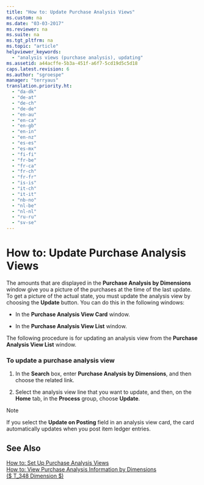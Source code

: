 ```yaml
---
title: "How to: Update Purchase Analysis Views"
ms.custom: na
ms.date: "03-03-2017"
ms.reviewer: na
ms.suite: na
ms.tgt_pltfrm: na
ms.topic: "article"
helpviewer_keywords: 
  - "analysis views (purchase analysis), updating"
ms.assetid: a44acffe-5b3a-451f-a6f7-5cd19d5c5d18
caps.latest.revision: 6
ms.author: "sgroespe"
manager: "terryaus"
translation.priority.ht: 
  - "da-dk"
  - "de-at"
  - "de-ch"
  - "de-de"
  - "en-au"
  - "en-ca"
  - "en-gb"
  - "en-in"
  - "en-nz"
  - "es-es"
  - "es-mx"
  - "fi-fi"
  - "fr-be"
  - "fr-ca"
  - "fr-ch"
  - "fr-fr"
  - "is-is"
  - "it-ch"
  - "it-it"
  - "nb-no"
  - "nl-be"
  - "nl-nl"
  - "ru-ru"
  - "sv-se"
---
```

# How to: Update Purchase Analysis Views
The amounts that are displayed in the **Purchase Analysis by Dimensions** window give you a picture of the purchases at the time of the last update. To get a picture of the actual state, you must update the analysis view by choosing the **Update** button. You can do this in the following windows:  
  
-   In the **Purchase Analysis View Card** window.  
  
-   In the **Purchase Analysis View List** window.  
  
 The following procedure is for updating an analysis view from the **Purchase Analysis View List** window.  
  
### To update a purchase analysis view  
  
1.  In the **Search** box, enter  **Purchase Analysis by Dimensions**, and then choose the related link.  
  
2.  Select the analysis view line that you want to update, and then, on the **Home** tab, in the **Process** group, choose **Update**.  
  
> [!NOTE]  
>  If you select the **Update on Posting** field in an analysis view card, the card automatically updates when you post item ledger entries.  
  
## See Also  
 [How to: Set Up Purchase Analysis Views](../BusinessIntelligence/how-to-set-up-purchase-analysis-views.md)   
 [How to: View Purchase Analysis Information by Dimensions](../BusinessIntelligence/how-to-view-purchase-analysis-information-by-dimensions.md)   
 [\($ T\_348 Dimension $\)](assetId:///09a43eac-15fc-4036-9913-fe2b74a18bf3)